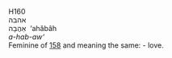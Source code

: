 <body>
  <p>H160<br>  אהבה  <br> אַהֲבָה  ‎  ‘ahăbâh  <br><i>a-hab-aw‘ </i><br>Feminine of <a href="h0158.htm">158</a> and meaning the same: - love.<br></p>
 </body>
